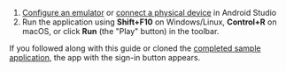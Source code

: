 
1. [Configure an emulator](https://developer.android.com/studio/run/emulator) or [connect a physical device](https://developer.android.com/studio/run/device) in Android Studio
2. Run the application using **Shift+F10** on Windows/Linux, **Control+R** on macOS, or click **Run** (the "Play" button) in the toolbar.

If you followed along with this guide or cloned the [completed sample application](https://github.com/okta-samples/okta-android-kotlin-sample), the app with the sign-in button appears.
